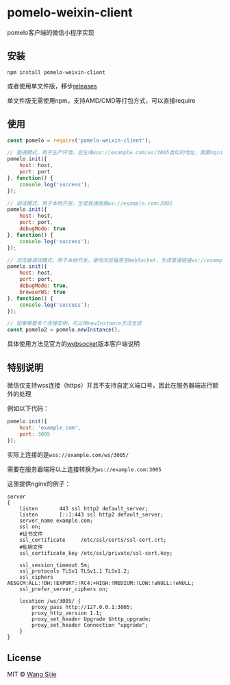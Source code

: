 # pomelo-weixin-client

pomelo客户端的微信小程序实现

## 安装

```
npm install pomelo-weixin-client
```

或者使用单文件版，移步[releases](https://github.com/wangsijie/pomelo-weixin-client/releases)

单文件版无需使用npm，支持AMD/CMD等打包方式，可以直接require

## 使用

```js
const pomelo = require('pomelo-weixin-client');

// 普通模式，用于生产环境，会生成wss://example.com/ws/3005类似的地址，需要nginx支持
pomelo.init({
    host: host,
    port: port
}, function() {
    console.log('success');
});

// 调试模式，用于本地开发，生成普通链接ws://example.com:3005
pomelo.init({
    host: host,
    port: port,
    debugMode: true
}, function() {
    console.log('success');
});

// 浏览器调试模式，用于本地开发，使用浏览器原生WebSocket，生成普通链接ws://example.com:3005
pomelo.init({
    host: host,
    port: port,
    debugMode: true,
    browserWS: true
}, function() {
    console.log('success');
});

// 如果需要多个连接实例，可以用newInstance方法生成
const pomelo2 = pomelo.newInstance();
```

具体使用方法见官方的[websocket](https://github.com/pomelonode/pomelo-jsclient-websocket)版本客户端说明

## 特别说明

微信仅支持wss连接（https）并且不支持自定义端口号，因此在服务器端进行额外的处理

例如以下代码：

```js
pomelo.init({
    host: 'example.com',
    port: 3005
});
```

实际上连接的是```wss://example.com/ws/3005/```

需要在服务器端将以上连接转换为```ws://example.com:3005```

这里提供nginx的例子：

```nginx
server
{
    listen       443 ssl http2 default_server;
    listen       [::]:443 ssl http2 default_server;
    server_name example.com;
    ssl on;
    #证书文件
    ssl_certificate     /etc/ssl/certs/ssl-cert.crt;
    #私钥文件
    ssl_certificate_key /etc/ssl/private/ssl-cert.key;

    ssl_session_timeout 5m;
    ssl_protocols TLSv1 TLSv1.1 TLSv1.2;
    ssl_ciphers AESGCM:ALL:!DH:!EXPORT:!RC4:+HIGH:!MEDIUM:!LOW:!aNULL:!eNULL;
    ssl_prefer_server_ciphers on;

    location /ws/3005/ {
        proxy_pass http://127.0.0.1:3005;
        proxy_http_version 1.1;
        proxy_set_header Upgrade $http_upgrade;
        proxy_set_header Connection "upgrade";
    }
}
```

## License

MIT © [Wang Sijie](http://sijie.wang)
